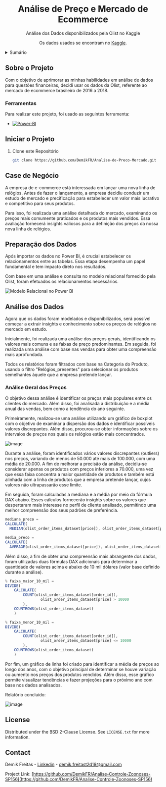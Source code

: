 <!-- PROJECT LOGO -->
<br />
<div align="center">
  <h1 align="center">Análise de Preço e Mercado de Ecommerce</h1>

  <p align="center">
    Análise dos Dados disponibilizados pela Olist no Kaggle
  </p>
  <p align="center">
    Os dados usados se encontram no <a href="https://www.kaggle.com/datasets/olistbr/brazilian-ecommerce?select=product_category_name_translation.csv">Kaggle</a>.
  </p>
</div>


<!-- TABLE OF CONTENTS -->
<details>
  <summary>Sumário</summary>
  <ol>
    <li>
      <a href="#sobre-o-projeto">Sobre o Projeto</a>
      <ul>
        <li><a href="#ferramentas">Ferramentas</a></li>
      </ul>
    </li>
    <li><a href="#iniciar-o-projeto">Iniciar o Projeto</a></li>
    <li><a href="#case-de-negócio">Case de Negócio</a></li>
    <li><a href="#preparação-dos-dados">Preparação dos Dados</a></li>
    <li><a href="#análise-dos-dados">Análise dos Dados</a></li>
    <li><a href="#license">License</a></li>
    <li><a href="#contact">Contact</a></li>
  </ol>
</details>



<!-- Sobre o Projeto -->
## Sobre o Projeto

Com o objetivo de aprimorar as minhas habilidades em análise de dados para questões financeiras, decidi usar os dados da Olist, referente ao mercado de ecommerce brasileiro de 2016 a 2018.


### Ferramentas

Para realizar este projeto, foi usado as seguintes ferramenta:


* [![Power-BI][Power-BI.pbix]][Power-BI-url]



<!-- Iniciar o Projeto -->
## Iniciar o Projeto

1. Clone este Repositório
   ```sh
   git clone https://github.com/DemikFR/Analise-de-Preco-Mercado.git
   ```


## Case de Negócio
A empresa de e-commerce está interessada em lançar uma nova linha de relógios. Antes de fazer o lançamento, a empresa decidiu conduzir um estudo de mercado e precificação para estabelecer um valor mais lucrativo e competitivo para seus produtos.

Para isso, foi realizada uma análise detalhada do mercado, examinando os preços mais comumente praticados e os produtos mais vendidos. Essa avaliação fornecerá insights valiosos para a definição dos preços da nossa nova linha de relógios.



## Preparação dos Dados
Após importar os dados no Power BI, é crucial estabelecer os relacionamentos entre as tabelas. Essa etapa desempenha um papel fundamental e tem impacto direto nos resultados.

Com base em uma análise e consulta no modelo relacional fornecido pela Olist, foram efetuados os relacionamentos necessários.

![Modelo Relacional no Power BI](https://github.com/DemikFR/Analise-de-Preco-Mercado/assets/102700735/3ae6c3cd-6d7c-42f2-ae9d-95a9b1b8a2ca)



## Análise dos Dados

Agora que os dados foram modelados e disponibilizados, será possível começar a extrair insights e conhecimento sobre os preços de relógios no mercado em estudo.

Inicialmente, foi realizada uma análise dos preços gerais, identificando os valores mais comuns e as faixas de preço predominantes. Em seguida, foi realizada uma análise com base nas vendas para obter uma compreensão mais aprofundada.

Todos os relatórios foram filtrados com base na Categoria do Produto, usando o filtro "Relógios_presentes" para selecionar os produtos semelhantes àquele que a empresa pretende lançar.


### Análise Geral dos Preços

O objetivo dessa análise é identificar os preços mais populares entre os clientes do mercado. Além disso, foi analisada a distribuição e a média anual das vendas, bem como a tendência do ano seguinte.

Primeiramente, realizou-se uma análise utilizando um gráfico de boxplot com o objetivo de examinar a dispersão dos dados e identificar possíveis valores discrepantes. Além disso, procurou-se obter informações sobre os intervalos de preços nos quais os relógios estão mais concentrados.

![image](https://github.com/DemikFR/Analise-de-Preco-Mercado/assets/102700735/f80b4acf-8cf8-4df2-8137-3ae30d4d9d1c)

Durante a análise, foram identificados vários valores discrepantes (outliers) nos preços, variando de menos de 50.000 até mais de 100.000, com uma média de 20.000. A fim de melhorar a precisão da análise, decidiu-se considerar apenas os produtos com preços inferiores a 70.000, uma vez que essa faixa concentra a maior quantidade de produtos e também está alinhada com a linha de produtos que a empresa pretende lançar, cujos valores não ultrapassarão esse limite.

Em seguida, foram calculadas a mediana e a média por meio da fórmula DAX abaixo. Esses cálculos fornecerão insights sobre os valores que despertaram mais interesse no perfil de cliente analisado, permitindo uma melhor compreensão dos seus padrões de preferência.

```julia
mediana_preco = 
CALCULATE(
  MEDIAN(olist_order_items_dataset[price]), olist_order_items_dataset[price] < 70000)

media_preco = 
CALCULATE(
  AVERAGE(olist_order_items_dataset[price]), olist_order_items_dataset[price] < 70000)
```

Além disso, a fim de obter uma compreensão mais abrangente dos dados, foram utilizadas duas fórmulas DAX adicionais para determinar a quantidade de valores acima e abaixo de 10 mil dólares (valor base definido durante a análise). 

```julia
% faixa_maior_10_mil = 
DIVIDE(
    CALCULATE(
        COUNT(olist_order_items_dataset[order_id]), 
                olist_order_items_dataset[price] > 10000
        ),
    COUNTROWS(olist_order_items_dataset)
    )

% faixa_menor_10_mil = 
DIVIDE(
    CALCULATE(
        COUNT(olist_order_items_dataset[order_id]), 
                olist_order_items_dataset[price] <= 10000
        ),
    COUNTROWS(olist_order_items_dataset)
    )
```

Por fim, um gráfico de linha foi criado para identificar a média de preços ao longo dos anos, com o objetivo principal de determinar se houve variação ou aumento nos preços dos produtos vendidos. Além disso, esse gráfico permite visualizar tendências e fazer projeções para o próximo ano com base nos dados analisados.

Relatório concluído:

![image](https://github.com/DemikFR/Analise-de-Preco-Mercado/assets/102700735/e401884e-ba6c-4c79-8a41-6ecc6a6b0782)

<!-- LICENSE -->
## License

Distributed under the BSD 2-Clause License. See `LICENSE.txt` for more information.



<!-- CONTACT -->
## Contact

Demik Freitas - [Linkedin](https://www.linkedin.com/in/demik-freitas/) - demik.freitast2d18@gmail.com

Project Link: [https://github.com/DemikFR/Analise-Controle-Zoonoses-SP156](https://github.com/DemikFR/Analise-Controle-Zoonoses-SP156)



<!-- MARKDOWN LINKS & IMAGES -->
<!-- https://www.markdownguide.org/basic-syntax/#reference-style-links -->
[Python.py]: https://img.shields.io/badge/python-3670A0?style=for-the-badge&logo=python&logoColor=ffdd54
[Python-url]: https://www.python.org/
[Power-BI.pbix]: https://img.shields.io/badge/power_bi-F2C811?style=for-the-badge&logo=powerbi&logoColor=black
[Power-BI-url]: https://www.python.org/
